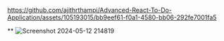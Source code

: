 

https://github.com/ajithrthampi/Advanced-React-To-Do-Application/assets/105193015/bb9eef61-f0a1-4580-bb06-292fe7001fa5

** ![Screenshot 2024-05-12 214819](https://github.com/ajithrthampi/Advanced-React-To-Do-Application/assets/105193015/aa5e66dd-33ff-4a3b-bede-4abc6c67a5df)

